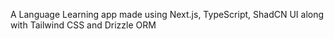 A Language Learning app made using Next.js, TypeScript, ShadCN UI along with Tailwind CSS and Drizzle ORM
